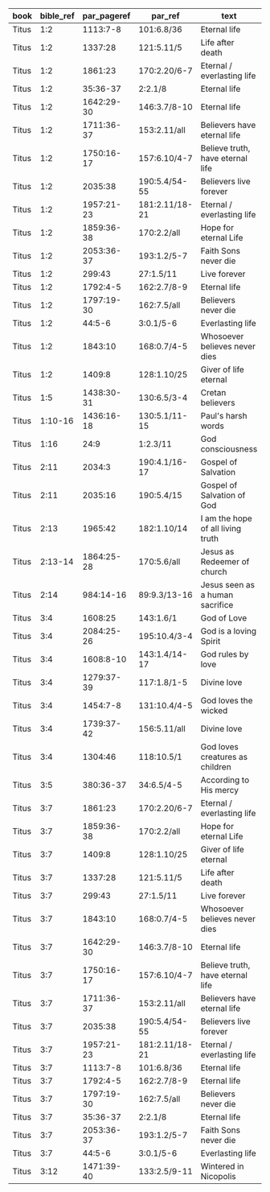 <!--
https://urantia-book.org/urantiabook/bible_refs/Titus_1.html
bible_ref = Bible Chapter:Vers
par_pageref = UB 1st English Edition Page:Line
par_ref = UB Paper:Sec:Ppgh
type = See _readme
-->

| book  | bible_ref | par_pageref | par_ref        | text                              | type |
| ----- | --------- | ----------- | -------------- | --------------------------------- | ---- |
| Titus | 1:2       | 1113:7-8    | 101:6.8/36     | Eternal life                      | C    |
| Titus | 1:2       | 1337:28     | 121:5.11/5     | Life after death                  | C    |
| Titus | 1:2       | 1861:23     | 170:2.20/6-7   | Eternal / everlasting life        | C    |
| Titus | 1:2       | 35:36-37    | 2:2.1/8        | Eternal life                      | C    |
| Titus | 1:2       | 1642:29-30  | 146:3.7/8-10   | Eternal life                      | C    |
| Titus | 1:2       | 1711:36-37  | 153:2.11/all   | Believers have eternal life       | C    |
| Titus | 1:2       | 1750:16-17  | 157:6.10/4-7   | Believe truth, have eternal life  | C    |
| Titus | 1:2       | 2035:38     | 190:5.4/54-55  | Believers live forever            | C    |
| Titus | 1:2       | 1957:21-23  | 181:2.11/18-21 | Eternal / everlasting life        | C    |
| Titus | 1:2       | 1859:36-38  | 170:2.2/all    | Hope for eternal Life             | S    |
| Titus | 1:2       | 2053:36-37  | 193:1.2/5-7    | Faith Sons never die              | C    |
| Titus | 1:2       | 299:43      | 27:1.5/11      | Live forever                      | C    |
| Titus | 1:2       | 1792:4-5    | 162:2.7/8-9    | Eternal life                      | C    |
| Titus | 1:2       | 1797:19-30  | 162:7.5/all    | Believers never die               | C    |
| Titus | 1:2       | 44:5-6      | 3:0.1/5-6      | Everlasting life                  | C    |
| Titus | 1:2       | 1843:10     | 168:0.7/4-5    | Whosoever believes never dies     | C    |
| Titus | 1:2       | 1409:8      | 128:1.10/25    | Giver of life eternal             | C    |
| Titus | 1:5       | 1438:30-31  | 130:6.5/3-4    | Cretan believers                  | C    |
| Titus | 1:10-16   | 1436:16-18  | 130:5.1/11-15  | Paul's harsh words                | S    |
| Titus | 1:16      | 24:9        | 1:2.3/11       | God consciousness                 | C    |
| Titus | 2:11      | 2034:3      | 190:4.1/16-17  | Gospel of Salvation               | C    |
| Titus | 2:11      | 2035:16     | 190:5.4/15     | Gospel of Salvation of God        | C    |
| Titus | 2:13      | 1965:42     | 182:1.10/14    | I am the hope of all living truth | C    |
| Titus | 2:13-14   | 1864:25-28  | 170:5.6/all    | Jesus as Redeemer of church       | C    |
| Titus | 2:14      | 984:14-16   | 89:9.3/13-16   | Jesus seen as a human sacrifice   | C    |
| Titus | 3:4       | 1608:25     | 143:1.6/1      | God of Love                       | C    |
| Titus | 3:4       | 2084:25-26  | 195:10.4/3-4   | God is a loving Spirit            | C    |
| Titus | 3:4       | 1608:8-10   | 143:1.4/14-17  | God rules by love                 | C    |
| Titus | 3:4       | 1279:37-39  | 117:1.8/1-5    | Divine love                       | C    |
| Titus | 3:4       | 1454:7-8    | 131:10.4/4-5   | God loves the wicked              | C    |
| Titus | 3:4       | 1739:37-42  | 156:5.11/all   | Divine love                       | C    |
| Titus | 3:4       | 1304:46     | 118:10.5/1     | God loves creatures as children   | C    |
| Titus | 3:5       | 380:36-37   | 34:6.5/4-5     | According to His mercy            | R    |
| Titus | 3:7       | 1861:23     | 170:2.20/6-7   | Eternal / everlasting life        | C    |
| Titus | 3:7       | 1859:36-38  | 170:2.2/all    | Hope for eternal Life             | S    |
| Titus | 3:7       | 1409:8      | 128:1.10/25    | Giver of life eternal             | C    |
| Titus | 3:7       | 1337:28     | 121:5.11/5     | Life after death                  | C    |
| Titus | 3:7       | 299:43      | 27:1.5/11      | Live forever                      | C    |
| Titus | 3:7       | 1843:10     | 168:0.7/4-5    | Whosoever believes never dies     | C    |
| Titus | 3:7       | 1642:29-30  | 146:3.7/8-10   | Eternal life                      | C    |
| Titus | 3:7       | 1750:16-17  | 157:6.10/4-7   | Believe truth, have eternal life  | C    |
| Titus | 3:7       | 1711:36-37  | 153:2.11/all   | Believers have eternal life       | C    |
| Titus | 3:7       | 2035:38     | 190:5.4/54-55  | Believers live forever            | C    |
| Titus | 3:7       | 1957:21-23  | 181:2.11/18-21 | Eternal / everlasting life        | C    |
| Titus | 3:7       | 1113:7-8    | 101:6.8/36     | Eternal life                      | C    |
| Titus | 3:7       | 1792:4-5    | 162:2.7/8-9    | Eternal life                      | C    |
| Titus | 3:7       | 1797:19-30  | 162:7.5/all    | Believers never die               | C    |
| Titus | 3:7       | 35:36-37    | 2:2.1/8        | Eternal life                      | C    |
| Titus | 3:7       | 2053:36-37  | 193:1.2/5-7    | Faith Sons never die              | C    |
| Titus | 3:7       | 44:5-6      | 3:0.1/5-6      | Everlasting life                  | C    |
| Titus | 3:12      | 1471:39-40  | 133:2.5/9-11   | Wintered in Nicopolis             | S    |
